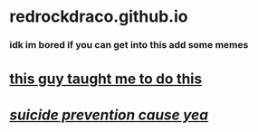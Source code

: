 # redrockdraco.github.io
  <html>   
   <head>
       <title> Ahoy </title>
 <body>
 <h3><p>idk im bored if you can get into this add some memes</p>
<a href="http://youtube.com/ziovo"><h2><p> this guy taught me to do this</p>
<a href="https://suicidepreventionlifeline.org/"><h5><p>suicide prevention cause yea</p></h5><a/>


<html>
